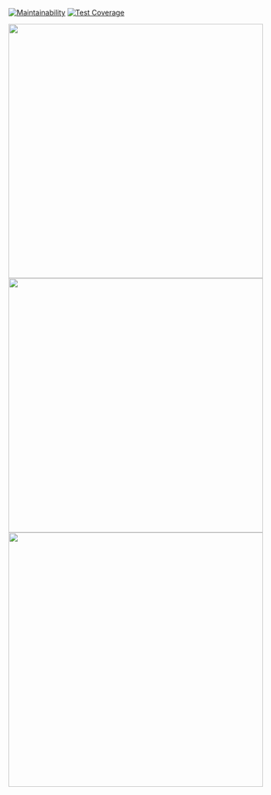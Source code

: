 [![Maintainability](https://api.codeclimate.com/v1/badges/c3f07a125220375daee5/maintainability)](https://codeclimate.com/github/hitriylis/frontend-project-46/maintainability) [![Test Coverage](https://api.codeclimate.com/v1/badges/c3f07a125220375daee5/test_coverage)](https://codeclimate.com/github/hitriylis/frontend-project-46/test_coverage)

<a href="https://asciinema.org/a/Qzy3ucuaqCNLtTm2S0cLUYrkQ" target="_blank"><img src="https://asciinema.org/a/Qzy3ucuaqCNLtTm2S0cLUYrkQ.svg" width="500" /></a>
<a href="https://asciinema.org/a/gokKRSSqMQr2aN9ygBfQX2voI" target="_blank"><img src="https://asciinema.org/a/gokKRSSqMQr2aN9ygBfQX2voI.svg" width="500" /></a>
<a href="https://asciinema.org/a/C4UJrWiYl77sdDEZIMsLenS9L" target="_blank"><img src="https://asciinema.org/a/C4UJrWiYl77sdDEZIMsLenS9L.svg" width="500" /></a>
